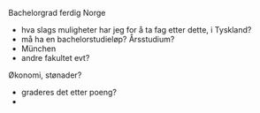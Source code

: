 Bachelorgrad ferdig Norge
- hva slags muligheter har jeg for å ta fag etter dette, i Tyskland?
- må ha en bachelorstudieløp? Årsstudium?
- München
- andre fakultet evt?

Økonomi, stønader?
- graderes det etter poeng?
- 

